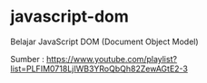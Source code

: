 # javascript-dom

Belajar JavaScript DOM (Document Object Model)

Sumber : https://www.youtube.com/playlist?list=PLFIM0718LjIWB3YRoQbQh82ZewAGtE2-3
